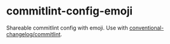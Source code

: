 # commitlint-config-emoji

Shareable commitlint config with emoji. Use with [conventional-changelog/commitlint](https://github.com/conventional-changelog/commitlint).
